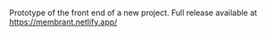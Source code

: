 Prototype of the front end of a new project.
Full release available at https://membrant.netlify.app/
